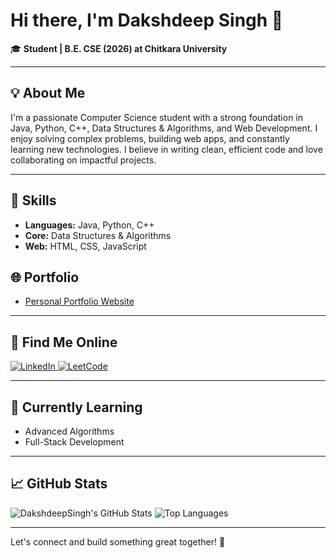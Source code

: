 # Hi there, I'm Dakshdeep Singh 👋

🎓 **Student | B.E. CSE (2026) at Chitkara University**

---

## 💡 About Me

I'm a passionate Computer Science student with a strong foundation in Java, Python, C++, Data Structures & Algorithms, and Web Development. I enjoy solving complex problems, building web apps, and constantly learning new technologies. I believe in writing clean, efficient code and love collaborating on impactful projects.

---

## 🚀 Skills

- **Languages:** Java, Python, C++
- **Core:** Data Structures & Algorithms
- **Web:** HTML, CSS, JavaScript
<!--
---

## 📌 Pinned Projects

- [Project Name 1](https://github.com/DakshdeepSingh/project-1) — Short project description.
- [Project Name 2](https://github.com/DakshdeepSingh/project-2) — Short project description.

---
-->

## 🌐 Portfolio

- [Personal Portfolio Website](https://dsj-portfolio.netlify.app/)

---

## 📱 Find Me Online

<a href="https://www.linkedin.com/in/dakshdeep-singh-josan/" target="_blank">
  <img src="https://img.shields.io/badge/LinkedIn-0077B5?style=for-the-badge&logo=linkedin&logoColor=white" alt="LinkedIn"/>
</a>
<a href="https://leetcode.com/u/dakshjosan/" target="_blank">
  <img src="https://img.shields.io/badge/LeedCode-24292E?style=for-the-badge&logo=leetcode&logoColor=white" alt="LeetCode"/>
</a>

---

## 🌱 Currently Learning

- Advanced Algorithms
- Full-Stack Development

---

## 📈 GitHub Stats

![DakshdeepSingh's GitHub Stats](https://github-readme-stats.vercel.app/api?username=DakshdeepSingh&show_icons=true&theme=radical)
![Top Languages](https://github-readme-stats.vercel.app/api/top-langs/?username=DakshdeepSingh&layout=compact&theme=radical)

---

Let's connect and build something great together! 🚀
